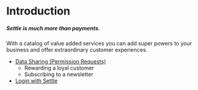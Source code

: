 # Introduction

##### Settle is much more than payments.

With a catalog of value added services you can add super powers to your business and offer extraordinary customer experiences.

- [Data Sharing (Permission Requests)](./ZG9jOjM0ODE0Nzg0-data-sharing-permission-requests)
  - Rewarding a loyal customer
  - Subscribing to a newsletter
- [Login with Settle](./ZG9jOjM0ODE0Nzg1-login-with-settle)